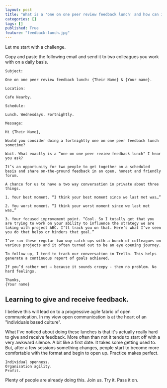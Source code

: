 ```yaml
---
layout: post
title: "What is a 'one on one peer review feedback lunch' and how can it help you build a scalable progressive fabric in any business?"
categories: []
tags: []
published: True
feature: "feedback-lunch.jpg"
---
```


Let me start with a challenge.

Copy and paste the following email and send it to two colleagues you work with on a daily basis.

	Subject: 

	One on one peer review feedback lunch: {Their Name} & {Your name}.

	Location: 

	Cafe Nearby.

	Schedule:

	Lunch. Wednesdays. Fortnightly.

	Message:

	Hi {Their Name},

	Would you consider doing a fortnightly one on one peer feedback lunch sometime?

	Wait. What exactly is a “one on one peer review feedback lunch" I hear you ask?

	It’s an opportunity for two people to get together on a scheduled basis and share on-the-ground feedback in an open, honest and friendly forum.

	A chance for us to have a two way conversation in private about three things.

	1. Your best moment. “I think your best moment since we last met was…”

	2. You worst moment. “I think your worst moment since we last met was…”

	3. Your focused improvement point. “Cool. So I totally get that you are trying to work on your ability to influence the strategy we are taking with project ABC. I’ll track you on that. Here’s what I’ve seen you do that helps or hinders that goal.”

	I’ve ran these regular two way catch-ups with a bunch of colleagues on various projects and it often turned out to be an eye opening journey.

	To follow up, I tend to track our conversation in Trello. This helps generate a continuous report of goals achieved.

	If you’d rather not – because it sounds creepy - then no problem. No hard feelings.

	Thanks,
	{Your name}


## Learning to give and receive feedback.

I believe this will lead on to a progressive agile fabric of open communication. In my view open communication is at the heart of an "individuals based culture".

What I've noticed about doing these lunches is that it's actually really hard to give and receive feedback. More often than not it tends to start off with a very awkward silence. A bit like a first date. It takes some getting used to. But, after a few sessions something changes, people start to become more comfortable with the format and begin to open up. Practice makes perfect.

	Individual openness.
	Organisation agility.
	Profit.

Plenty of people are already doing this. Join us. Try it. Pass it on.
